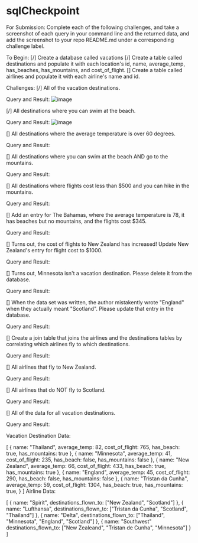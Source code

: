 # sqlCheckpoint

For Submission:
Complete each of the following challenges, and take a screenshot of each query in your command line and the returned data, and add the screenshot to your repo README.md under a corresponding challenge label.

To Begin:
[/] Create a database called vacations
[/] Create a table called destinations and populate it with each location's id, name, average_temp, has_beaches, has_mountains, and cost_of_flight.
[] Create a table called airlines and populate it with each airline's name and id.

Challenges:
[/] All of the vacation destinations.

Query and Result:
![image](https://user-images.githubusercontent.com/27661560/139325296-648b932f-0f81-4fb9-92dc-c3f48d237b82.png)

[/] All destinations where you can swim at the beach.

Query and Result:
![image](https://user-images.githubusercontent.com/27661560/139326142-91018322-d714-4fc8-b793-1ac4fd02ec10.png)


[] All destinations where the average temperature is over 60 degrees.

Query and Result:


[] All destinations where you can swim at the beach AND go to the mountains.

Query and Result:



[] All destinations where flights cost less than $500 and you can hike in the mountains.

Query and Result:



[] Add an entry for The Bahamas, where the average temperature is 78, it has beaches but no mountains, and the flights cost $345.

Query and Result:



[] Turns out, the cost of flights to New Zealand has increased! Update New Zealand's entry for flight cost to $1000.

Query and Result:



[] Turns out, Minnesota isn't a vacation destination. Please delete it from the database.

Query and Result:



[] When the data set was written, the author mistakently wrote "England" when they actually meant "Scotland". Please update that entry in the database.

Query and Result:



[] Create a join table that joins the airlines and the destinations tables by correlating which airlines fly to which destinations.

Query and Result:



[] All airlines that fly to New Zealand.

Query and Result:



[] All airlines that do NOT fly to Scotland.

Query and Result:



[] All of the data for all vacation destinations.

Query and Result:




Vacation Destination Data:

[
    {
        name: "Thailand",
        average_temp: 82,
        cost_of_flight: 765,
        has_beach: true,
        has_mountains: true
    },
    {
        name: "Minnesota",
        average_temp: 41,
        cost_of_flight: 235,
        has_beach: false,
        has_mountains: false
    },
    {
        name: "New Zealand",
        average_temp: 66,
        cost_of_flight: 433,
        has_beach: true,
        has_mountains: true
    },
    {
        name: "England",
        average_temp: 45,
        cost_of_flight: 290,
        has_beach: false,
        has_mountains: false
    },
    {
        name: "Tristan da Cunha",
        average_temp: 59,
        cost_of_flight: 1304,
        has_beach: true,
        has_mountains: true,
    }
]
Airline Data:

[
  {
    name: "Spirit",
    destinations_flown_to: ["New Zealand", "Scotland"]
  },
  {
    name: "Lufthansa",
    destinations_flown_to: ["Tristan da Cunha", "Scotland", "Thailand"]
  },
  {
    name: "Delta",
    destinations_flown_to: ["Thailand", "Minnesota", "England", "Scotland"]
  },
  {
    name: "Southwest"
    destinations_flown_to: ["New Zealeand", "Tristan de Cunha", "Minnesota"]
  }
]
